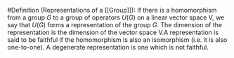 #Definition 
(Representations of a [[Group]]): If there is a homomorphism from a group $G$ to a group of operators $U(G)$ on a linear vector space V, we say that $U(G)$ forms a representation of the group $G.$ The dimension of the representation is the dimension of the vector space V.A representation is said to be faithful if the homomorphism is also an isomorphism (i.e. it is also one-to-one). A degenerate representation is one which is not faithful.